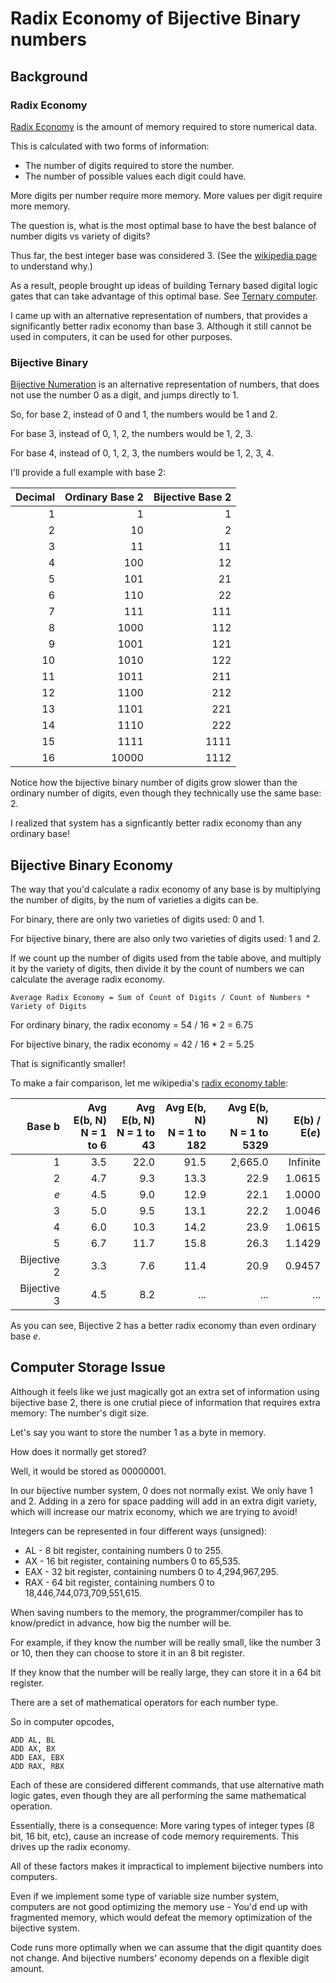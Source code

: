 # Radix Economy of Bijective Binary numbers
## Background
### Radix Economy
[Radix Economy](https://en.wikipedia.org/wiki/Radix_economy) is the amount of memory required to store numerical data.

This is calculated with two forms of information:

* The number of digits required to store the number.
* The number of possible values each digit could have.

More digits per number require more memory. More values per digit require more memory.

The question is, what is the most optimal base to have the best balance of number digits vs variety of digits?

Thus far, the best integer base was considered 3. (See the [wikipedia page](https://en.wikipedia.org/wiki/Radix_economy) to understand why.)

As a result, people brought up ideas of building Ternary based digital logic gates that can take advantage of this optimal base. See [Ternary computer](https://en.wikipedia.org/wiki/Ternary_computer).

I came up with an alternative representation of numbers, that provides a significantly better radix economy than base 3. Although it still cannot be used in computers, it can be used for other purposes.

### Bijective Binary
[Bijective Numeration](https://en.wikipedia.org/wiki/Bijective_numeration) is an alternative representation of numbers, that does not use the number 0 as a digit, and jumps directly to 1.

So, for base 2, instead of 0 and 1, the numbers would be 1 and 2.

For base 3, instead of 0, 1, 2, the numbers would be 1, 2, 3.

For base 4, instead of 0, 1, 2, 3, the numbers would be 1, 2, 3, 4.

I'll provide a full example with base 2:

Decimal | Ordinary Base 2 | Bijective Base 2
---:| ---:| ---:
1 | 1 | 1
2 | 10 | 2
3 | 11 | 11
4 | 100 | 12
5 | 101 | 21
6 | 110 | 22
7 | 111 | 111
8 | 1000 | 112
9 | 1001 | 121
10 | 1010 | 122
11 | 1011 | 211
12 | 1100 | 212
13 | 1101 | 221
14 | 1110 | 222
15 | 1111 | 1111
16 | 10000 | 1112

Notice how the bijective binary number of digits grow slower than the ordinary number of digits, even though they technically use the same base: 2.

I realized that system has a signficantly better radix economy than any ordinary base!

## Bijective Binary Economy

The way that you'd calculate a radix economy of any base is by multiplying the number of digits, by the num of varieties a digits can be.

For binary, there are only two varieties of digits used: 0 and 1.

For bijective binary, there are also only two varieties of digits used: 1 and 2.

If we count up the number of digits used from the table above, and multiply it by the variety of digits, then divide it by the count of numbers we can calculate the average radix economy.

    Average Radix Economy = Sum of Count of Digits / Count of Numbers * Variety of Digits

For ordinary binary, the radix economy = 54 / 16 * 2 = 6.75

For bijective binary, the radix economy = 42 / 16 * 2 = 5.25

That is significantly smaller!

To make a fair comparison, let me wikipedia's [radix economy table](https://en.wikipedia.org/wiki/Radix_economy#Comparing_different_bases):

Base b | Avg E(b, N)<br> N = 1 to 6 | Avg E(b, N)<br> N = 1 to 43 | Avg E(b, N)<br> N = 1 to 182 | Avg E(b, N)<br> N = 1 to 5329 | E(b) / E(*e*)
---: | ---: | ---: | ---: | ---: | ---:
1 | 3.5 | 22.0 | 91.5 | 2,665.0 | Infinite
2 | 4.7 | 9.3 | 13.3 | 22.9 | 1.0615
*e* | 4.5 | 9.0 | 12.9 | 22.1 | 1.0000
3 | 5.0 | 9.5 | 13.1 | 22.2 | 1.0046
4 | 6.0 | 10.3 | 14.2 | 23.9 | 1.0615
5 | 6.7 | 11.7 | 15.8 | 26.3 | 1.1429
Bijective 2 | 3.3 | 7.6 | 11.4 | 20.9 | 0.9457
Bijective 3 | 4.5 | 8.2 | ... | ... | ...

As you can see, Bijective 2 has a better radix economy than even ordinary base *e*.

## Computer Storage Issue
Although it feels like we just magically got an extra set of information using bijective base 2, there is one crutial piece of information that requires extra memory: The number's digit size.

Let's say you want to store the number 1 as a byte in memory.

How does it normally get stored?

Well, it would be stored as 00000001.

In our bijective number system, 0 does not normally exist. We only have 1 and 2. Adding in a zero for space padding will add in an extra digit variety, which will increase our matrix economy, which we are trying to avoid!

Integers can be represented in four different ways (unsigned):

* AL - 8 bit register, containing numbers 0 to 255.
* AX - 16 bit register, containing numbers 0 to 65,535.
* EAX - 32 bit register, containing numbers 0 to 4,294,967,295.
* RAX - 64 bit register, containing numbers 0 to 18,446,744,073,709,551,615.

When saving numbers to the memory, the programmer/compiler has to know/predict in advance, how big the number will be.

For example, if they know the number will be really small, like the number 3 or 10, then they can choose to store it in an 8 bit register.

If they know that the number will be really large, they can store it in a 64 bit register.

There are a set of mathematical operators for each number type.

So in computer opcodes,

    ADD AL, BL
    ADD AX, BX
    ADD EAX, EBX
    ADD RAX, RBX

Each of these are considered different commands, that use alternative math logic gates, even though they are all performing the same mathematical operation.

Essentially, there is a consequence: More varing types of integer types (8 bit, 16 bit, etc), cause an increase of code memory requirements. This drives up the radix economy.

All of these factors makes it impractical to implement bijective numbers into computers.

Even if we implement some type of variable size number system, computers are not good optimizing the memory use - You'd end up with fragmented memory, which would defeat the memory optimization of the bijective system.

Code runs more optimally when we can assume that the digit quantity does not change. And bijective numbers' economy depends on a flexible digit amount.
